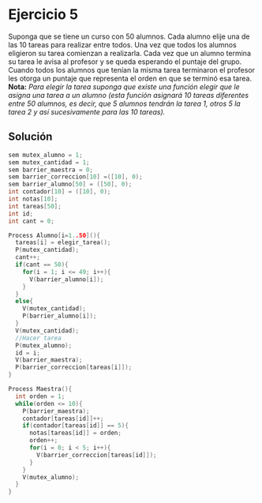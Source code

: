 Ejercicio 5
======
Suponga que se tiene un curso con 50 alumnos. Cada alumno elije una de las 10 tareas para realizar entre todos. Una vez que todos los alumnos eligieron su tarea comienzan a realizarla. Cada vez que un alumno termina su tarea le avisa al profesor y se queda esperando el puntaje del grupo. Cuando todos los alumnos que tenían la misma tarea terminaron el profesor les otorga un puntaje que representa el orden en que se terminó esa tarea.
<br><b>Nota:</b> <em>Para elegir la tarea suponga que existe una función elegir que le asigna una tarea a un alumno (esta función asignará 10 tareas diferentes entre 50 alumnos, es decir, que 5 alumnos tendrán la tarea 1, otros 5 la tarea 2 y así sucesivamente para las 10 tareas).</em>

Solución
------
```c++
sem mutex_alumno = 1;
sem mutex_cantidad = 1;
sem barrier_maestra = 0;
sem barrier_correccion[10] =([10], 0);
sem barrier_alumno[50] = ([50], 0);
int contador[10] = ([10], 0);
int notas[10];
int tareas[50];
int id;
int cant = 0;

Process Alumno[i=1..50](){
  tareas[i] = elegir_tarea();
  P(mutex_cantidad);
  cant++;
  if(cant == 50){
    for(i = 1; i <= 49; i++){
      V(barrier_alumno[i]);
    }
  }
  else{
    V(mutex_cantidad);
    P(barrier_alumno[i]);
  }
  V(mutex_cantidad);
  //Hacer tarea
  P(mutex_alumno);
  id = i;
  V(barrier_maestra);
  P(barrier_correccion[tareas[i]]);
}

Process Maestra(){
  int orden = 1;
  while(orden <= 10){
    P(barrier_maestra);
    contador[tareas[id]]++;
    if(contador[tareas[id]] == 5){
      notas[tareas[id]] = orden;
      orden++;
      for(i = 0; i < 5; i++){
        V(barrier_correccion[tareas[id]]);
      }
    }
    V(mutex_alumno);
  }
}
```
